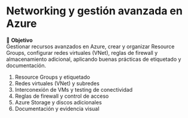 # Networking y gestión avanzada en Azure

🎯 **Objetivo**  
Gestionar recursos avanzados en Azure, crear y organizar Resource Groups, configurar redes virtuales (VNet), reglas de firewall y almacenamiento adicional, aplicando buenas prácticas de etiquetado y documentación.
1. Resource Groups y etiquetado  
2. Redes virtuales (VNet) y subredes  
3. Interconexión de VMs y testing de conectividad  
4. Reglas de firewall y control de acceso  
5. Azure Storage y discos adicionales  
6. Documentación y evidencia visual
